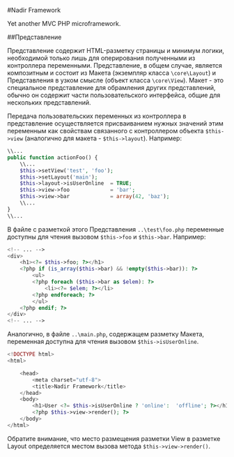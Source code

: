 #Nadir Framework

Yet another MVC PHP microframework.

##Представление

Представление содержит HTML-разметку страницы и минимум логики, необходимой только
лишь для оперирования полученными из контроллера переменными. Представление, в 
общем случае, является композитным и состоит из Макета (экземпляр класса 
`\core\Layout`) и Представления в узком смысле (объект класса `\core\View`). 
Макет - это специальное представление для обрамления других представлений, обычно 
он содержит части пользовательского интерфейса, общие для нескольких представлений.

Передача пользовательских переменных из контроллера в представление осуществляется
присваиванием нужных значений этим переменным как свойствам связанного с контроллером
объекта `$this->view` (аналогично для макета - `$this->layout`). Например:
````php
\\...
public function actionFoo() {
	\\...
	$this->setView('test', 'foo');
	$this->setLayout('main');
	$this->layout->isUserOnline	 = TRUE;
	$this->view->foo			 = 'bar';
	$this->view->bar			 = array(42, 'baz');
	\\...
}
\\...
````
В файле с разметкой этого Представления `..\test\foo.php` переменные доступны для
чтения вызовом `$this->foo` и `$this->bar`. Например:
````php
<!-- ... -->
<div>
	<h1><?= $this->foo; ?></h1>
	<?php if (is_array($this->bar) && !empty($this->bar)): ?>
		<ul>
		<?php foreach ($this->bar as $elem): ?>
			<li><?= $elem; ?></li>
		<?php endforeach; ?>
		</ul>
	<?php endif; ?>
</div>
<!-- ... -->
````
Аналогично, в файле `..\main.php`, содержащем разметку Макета, переменная доступна 
для чтения вызовом `$this->isUserOnline`.
````php
<!DOCTYPE html>
<html>

	<head>
		<meta charset="utf-8">
		<title>Nadir Framework</title>
	</head>
	<body>
		<h1>User <?= $this->isUserOnline ? 'online':  'offline'; ?></h1>
		<?php $this->view->render(); ?>
	</body>
</html>
````
Обратите внимание, что место размещения разметки View в разметке Layout
определяется местом вызова метода `$this->view->render()`.
